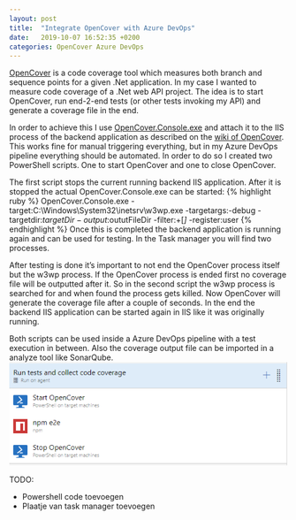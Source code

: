 ```yaml
---
layout: post
title:  "Integrate OpenCover with Azure DevOps"
date:   2019-10-07 16:52:35 +0200
categories: OpenCover Azure DevOps
---
```

[OpenCover][github-opencover] is a code coverage tool which measures both branch and sequence points for a given .Net application. In my case I wanted to measure code coverage of a .Net web API project. The idea is to start OpenCover, run end-2-end tests (or other tests invoking my API) and generate a coverage file in the end.

In order to achieve this I use [OpenCover.Console.exe][github-opencover-console] and attach it to the IIS process of the backend application as described on the [wiki of OpenCover][github-opencover-wiki]. This works fine for manual triggering everything, but in my Azure DevOps pipeline everything should be automated. In order to do so I created two PowerShell scripts. One to start OpenCover and one to close OpenCover.

The first script stops the current running backend IIS application. After it is stopped the actual OpenCover.Console.exe can be started:
{% highlight ruby %}
OpenCover.Console.exe -target:C:\Windows\System32\inetsrv\w3wp.exe -targetargs:-debug -targetdir:$targetDir -output:$oututFileDir -filter:+[*]* -register:user 
{% endhighlight %}
Once this is completed the backend application is running again and can be used for testing.
In the Task manager you will find two processes.

After testing is done it’s important to not end the OpenCover process itself but the w3wp process. If the OpenCover process is ended first no coverage file will be outputted after it.
So in the second script the w3wp process is searched for and when found the process gets killed. Now OpenCover will generate the coverage file after a couple of seconds. In the end the backend IIS application can be started again in IIS like it was originally running.

Both scripts can be used inside a Azure DevOps pipeline with a test execution in between. Also the coverage output file can be imported in a analyze tool like SonarQube.
![Azure Devops](/assets/20191007/opencoverazuredevops.png)

TODO:
- Powershell code toevoegen
- Plaatje van task manager toevoegen

[github-opencover]: https://github.com/OpenCover/opencover
[github-opencover-wiki]: https://github.com/OpenCover/opencover/wiki/IIS-Support
[github-opencover-console]: https://github.com/OpenCover/opencover/tree/master/main/OpenCover.Console
